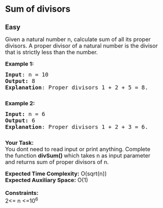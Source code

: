 # Sum of divisors
## Easy
<div class="problems_problem_content__Xm_eO"><p><span style="font-size:18px">Given a natural number n, calculate sum of all its proper divisors. A proper divisor of a natural number is the divisor that is strictly less than the number.</span><br>
<br>
<span style="font-size:18px"><strong>Example 1:</strong></span></p>

<pre><span style="font-size:18px"><strong>Input</strong>: n = 10
<strong>Output:</strong>&nbsp;8&nbsp;
<strong>Explanation</strong>: Proper divisors 1 + 2 + 5 = 8.</span> <span style="font-size:18px">
</span></pre>

<p><br>
<span style="font-size:18px"><strong>Example 2:</strong></span></p>

<pre><span style="font-size:18px"><strong>Input: </strong>n = 6
<strong>Output:&nbsp;</strong>6
<strong>Explanation</strong>: Proper divisors 1 + 2 + 3 = 6.</span> <span style="font-size:18px">
</span></pre>

<p><br>
<span style="font-size:18px"><strong>Your Task:&nbsp;&nbsp;</strong><br>
You dont need to read input or print anything. Complete the function <strong>divSum()&nbsp;</strong>which takes n&nbsp;as input parameter and returns&nbsp;sum of proper divisors of n.</span><br>
<br>
<span style="font-size:18px"><strong>Expected Time Complexity:</strong> O(sqrt(n))<br>
<strong>Expected Auxiliary Space:</strong> O(1)<br>
<br>
<strong>Constraints:</strong><br>
2&lt;= n&nbsp;&lt;=10<sup>6</sup></span></p>
</div>